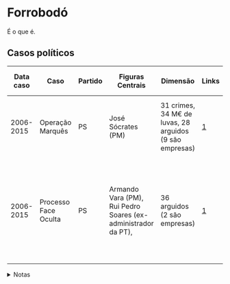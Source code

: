 # Forrobodó
É o que é.

## Casos políticos

| Data caso | Caso                  | Partido   | Figuras Centrais | Dimensão | Links | Cronologia judicial e política  |
| --------- | --------------------- | --------- | ---------------- | -------- | ----- | ------------------------------- |
| 2006-2015 | Operação Marquês      | PS        | José Sócrates (PM) | 31 crimes, 34 M€ de luvas, 28 arguidos (9 são empresas) | [1](https://pt.wikipedia.org/wiki/Operação_Marquês) | 2017-10-11: Acusação formal. 2019-01-28: Instrução. |
| 2006-2015 | Processo Face Oculta  | PS        | Armando Vara (PM), Rui Pedro Soares (ex-administrador da PT),  | 36 arguidos (2 são empresas) | [1](https://pt.wikipedia.org/wiki/Processo_Face_Oculta) | 2011-11-08: Início do Julgamento. 2014-09-05: Condenação. Todos os arguidos condenados. 11 com prisão efectiva. |


<details><summary>Notas </summary>

- Data caso: anos dos ilícitos relevantes.
- Caso: nome da investigação ou nome comum.
- Partido: Partido ou partidos aos quais as Figuras centrais estavam ligadas durante os ilícitos de relevo.
- Figuras Centrais: Pessoas com peso no processo.
- Dimensão: alguns factos sobre a dimensão do processo.
- Links: ligações a agregadores (wikipedia) ou a notícias relevantes.
- Cronologia: historial de eventos relacionados com o processo.

</details>
